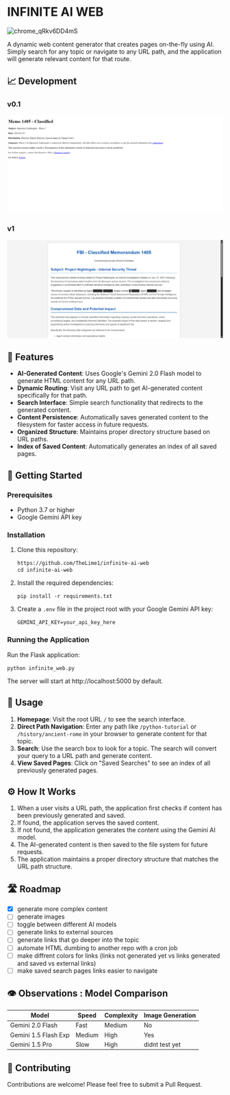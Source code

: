 # INFINITE AI WEB

![chrome_qRkv6DD4mS](https://github.com/user-attachments/assets/a1c5428c-c22d-4112-8861-b1430256876b)

A dynamic web content generator that creates pages on-the-fly using AI. Simply search for any topic or navigate to any URL path, and the application will generate relevant content for that route.

## 📈 Development

### v0.1

![screenshot_fbi_memo_v01](screenshots/fbi_memo_v01.png)

### v1

![screenshot_fbi_memo_v1](screenshots/fbi_memo_v1.png)

## 🌟 Features

- **AI-Generated Content**: Uses Google's Gemini 2.0 Flash model to generate HTML content for any URL path.
- **Dynamic Routing**: Visit any URL path to get AI-generated content specifically for that path.
- **Search Interface**: Simple search functionality that redirects to the generated content.
- **Content Persistence**: Automatically saves generated content to the filesystem for faster access in future requests.
- **Organized Structure**: Maintains proper directory structure based on URL paths.
- **Index of Saved Content**: Automatically generates an index of all saved pages.

## 🚀 Getting Started

### Prerequisites

- Python 3.7 or higher
- Google Gemini API key

### Installation

1. Clone this repository:
   ```
   https://github.com/TheLime1/infinite-ai-web
   cd infinite-ai-web
   ```

2. Install the required dependencies:
   ```
   pip install -r requirements.txt
   ```

3. Create a `.env` file in the project root with your Google Gemini API key:
   ```
   GEMINI_API_KEY=your_api_key_here
   ```

### Running the Application

Run the Flask application:
```
python infinite_web.py
```

The server will start at http://localhost:5000 by default.

## 🧭 Usage

1. **Homepage**: Visit the root URL `/` to see the search interface.
2. **Direct Path Navigation**: Enter any path like `/python-tutorial` or `/history/ancient-rome` in your browser to generate content for that topic.
3. **Search**: Use the search box to look for a topic. The search will convert your query to a URL path and generate content.
4. **View Saved Pages**: Click on "Saved Searches" to see an index of all previously generated pages.

## ⚙️ How It Works

1. When a user visits a URL path, the application first checks if content has been previously generated and saved.
2. If found, the application serves the saved content.
3. If not found, the application generates the content using the Gemini AI model.
4. The AI-generated content is then saved to the file system for future requests.
5. The application maintains a proper directory structure that matches the URL path structure.

## 🛣️ Roadmap

- [x] generate more complex content
- [ ] generate images
- [ ] toggle between different AI models
- [ ] generate links to external sources
- [ ] generate links that go deeper into the topic
- [ ] automate HTML dumbing to another repo with a cron job
- [ ] make diffrent colors for links (links not generated yet vs links generated and saved vs external links)
- [ ] make saved search pages links easier to navigate

## 👁️ Observations : Model Comparison

| Model                | Speed  | Complexity | Image Generation |
| -------------------- | ------ | ---------- | ---------------- |
| Gemini 2.0 Flash     | Fast   | Medium     | No               |
| Gemini 1.5 Flash Exp | Medium | High       | Yes              |
| Gemini 1.5 Pro       | Slow   | High       | didnt test yet   |


## 🤝 Contributing

Contributions are welcome! Please feel free to submit a Pull Request.
